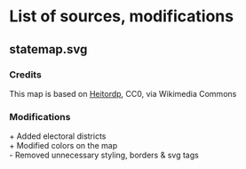 # List of sources, modifications

## statemap.svg

### Credits
This map is based on [Heitordp](https://commons.wikimedia.org/wiki/File:Blank_US_Map_(states_only).svg), CC0, via Wikimedia Commons

### Modifications
\+  Added electoral districts<br/>
\+  Modified colors on the map<br/>
\-  Removed unnecessary styling, borders & svg tags<br/>